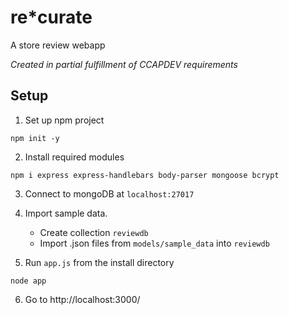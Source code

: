 # re*curate
A store review webapp

*Created in partial fulfillment of CCAPDEV requirements*

## Setup
1. Set up npm project

```
npm init -y
```

2. Install required modules

```
npm i express express-handlebars body-parser mongoose bcrypt
```

3. Connect to mongoDB at `localhost:27017`

4. Import sample data.
   - Create collection `reviewdb`
   - Import .json files from `models/sample_data` into `reviewdb`

5. Run `app.js` from the install directory
```
node app
```

6. Go to http://localhost:3000/
